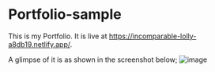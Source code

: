 # Portfolio-sample
This is my Portfolio. It is live at https://incomparable-lolly-a8db19.netlify.app/.

A glimpse of it is as shown in the screenshot below; 
![image](https://github.com/BenjaminKakai/Portfolio-sample/assets/114109979/47f44f45-1d68-43e0-bd2c-bd414eb5c909)

